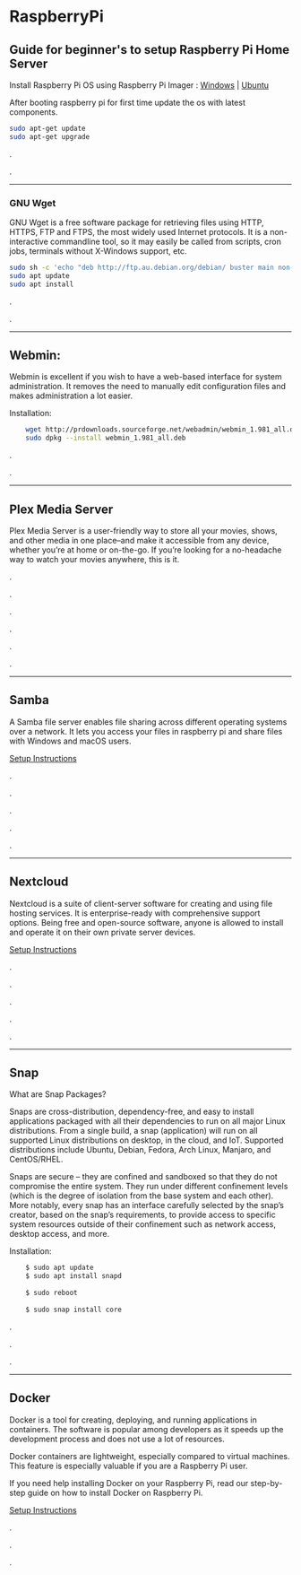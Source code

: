 # RaspberryPi

## Guide for beginner's to setup Raspberry Pi Home Server

Install Raspberry Pi OS using Raspberry Pi Imager : <a href="https://downloads.raspberrypi.org/imager/imager_latest.exe">Windows</a>  |  <a href="https://downloads.raspberrypi.org/imager/imager_latest_amd64.deb">Ubuntu</a>

After booting raspberry pi for first time update the os with latest components.
```bash
sudo apt-get update
sudo apt-get upgrade
```

.

.
 
 
------------



###  GNU Wget
GNU Wget is a free software package for retrieving files using HTTP, HTTPS, FTP and FTPS, the most widely used Internet protocols. It is a non-interactive commandline tool, so it may easily be called from scripts, cron jobs, terminals without X-Windows support, etc.

```bash
sudo sh -c 'echo "deb http://ftp.au.debian.org/debian/ buster main non-free" > /etc/apt/sources.list.d/nonfree.list'
sudo apt update
sudo apt install
```

.

.
 
------------




## Webmin:
Webmin is excellent if you wish to have a web-based interface for system administration. It removes the need to manually edit configuration files and makes administration a lot easier.

Installation:

```bash
    wget http://prdownloads.sourceforge.net/webadmin/webmin_1.981_all.deb
    sudo dpkg --install webmin_1.981_all.deb

```

.

.
 
------------

## Plex Media Server  

Plex Media Server is a user-friendly way to store all your movies, shows, and other media in one place–and make it accessible from any device, whether you’re at home or on-the-go. If you’re looking for a no-headache way to watch your movies anywhere, this is it.

.

.

.

.

.

. 




------------

## Samba 

A Samba file server enables file sharing across different operating systems over a network. It lets you access your files in raspberry pi and share files with Windows and macOS users.

 <a href="https://pimylifeup.com/raspberry-pi-samba/">Setup Instructions</a>

.

.

.

.

. 

------------

## Nextcloud

Nextcloud is a suite of client-server software for creating and using file hosting services. It is enterprise-ready with comprehensive support options. Being free and open-source software, anyone is allowed to install and operate it on their own private server devices.
 
 <a href="https://pimylifeup.com/raspberry-pi-nextcloud-server/">Setup Instructions</a>



.

.

.

.

.
 
------------
 


## Snap

What are Snap Packages?

Snaps are cross-distribution, dependency-free, and easy to install applications packaged with all their dependencies to run on all major Linux distributions. From a single build, a snap (application) will run on all supported Linux distributions on desktop, in the cloud, and IoT. Supported distributions include Ubuntu, Debian, Fedora, Arch Linux, Manjaro, and CentOS/RHEL.

Snaps are secure – they are confined and sandboxed so that they do not compromise the entire system. They run under different confinement levels (which is the degree of isolation from the base system and each other). More notably, every snap has an interface carefully selected by the snap’s creator, based on the snap’s requirements, to provide access to specific system resources outside of their confinement such as network access, desktop access, and more.

Installation:

```bash
    $ sudo apt update
    $ sudo apt install snapd
    
    $ sudo reboot
    
    $ sudo snap install core 
```

.

.

.

------------
## Docker

Docker is a tool for creating, deploying, and running applications in containers. The software is popular among developers as it speeds up the development process and does not use a lot of resources.

Docker containers are lightweight, especially compared to virtual machines. This feature is especially valuable if you are a Raspberry Pi user.

If you need help installing Docker on your Raspberry Pi, read our step-by-step guide on how to install Docker on Raspberry Pi.


 <a href="https://phoenixnap.com/kb/docker-on-raspberry-pi">Setup Instructions</a>

.

.

.
